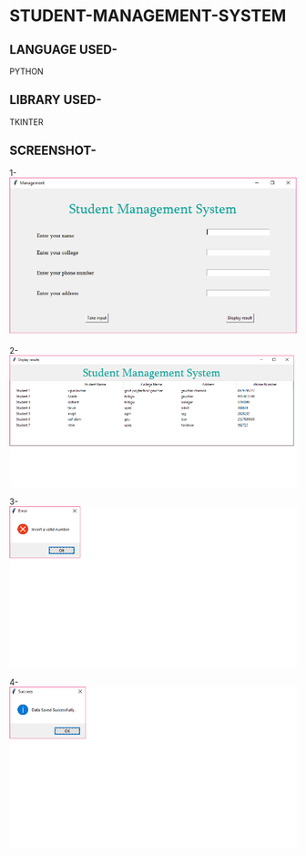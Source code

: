 # STUDENT-MANAGEMENT-SYSTEM

## LANGUAGE USED-
PYTHON

## LIBRARY USED-
TKINTER

## SCREENSHOT-

1- ![alt studentmanagementgui](https://github.com/Akash885/STUDENT-MANAGEMENT-SYSTEM/blob/master/studentmanagementgui.png)

2- ![alt studentdatabase](https://github.com/Akash885/STUDENT-MANAGEMENT-SYSTEM/blob/master/studentdatabase.png)
 
3- ![alt error1](https://github.com/Akash885/STUDENT-MANAGEMENT-SYSTEM/blob/master/error1.png)

4- ![alt datasaved](https://github.com/Akash885/STUDENT-MANAGEMENT-SYSTEM/blob/master/datasaved.png)
